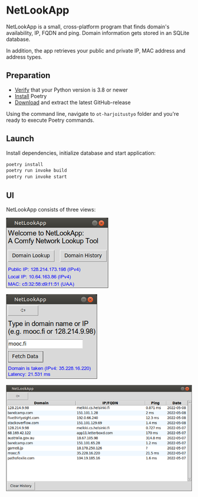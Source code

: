 # NetLookApp

NetLookApp is a small, cross-platform program that finds domain's availability, IP, FQDN and ping. Domain information gets stored in an SQLite database.

In addition, the app retrieves your public and private IP, MAC address and address types.

## Preparation

- [Verify](https://wiki.python.org/moin/BeginnersGuide/Download) that your Python version is 3.8 or newer
- [Install](https://python-poetry.org/docs/#installation) Poetry
- [Download](https://github.com/weverhall/ot-harjoitustyo/releases/tag/final) and extract the latest GitHub-release

Using the command line, navigate to `ot-harjoitustyo` folder and you're ready to execute Poetry commands.

## Launch

Install dependencies, initialize database and start application:

```bash
poetry install
poetry run invoke build
poetry run invoke start
```

## UI

NetLookApp consists of three views:

![Main View](https://raw.githubusercontent.com/weverhall/ot-harjoitustyo/master/dokumentaatio/kuvat/main.png "Main View")

![Domain Lookup](https://raw.githubusercontent.com/weverhall/ot-harjoitustyo/master/dokumentaatio/kuvat/lookup.png "Domain Lookup")

![Domain History](https://raw.githubusercontent.com/weverhall/ot-harjoitustyo/master/dokumentaatio/kuvat/history.png "Domain History")
